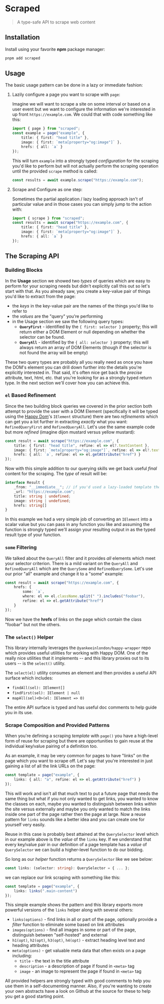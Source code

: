 # Scraped

> A type-safe API to scrape web content

## Installation

Install using your favorite **npm** package manager:

```bash
pnpm add scraped
```

## Usage

The basic usage pattern can be done in a lazy or immediate fashion:

1. Lazily configure a page you want to scrape with `page`:

    Imagine we will want to scrape a site on some interval or based on a user event but we want to configure the information we're interested in up front `https://example.com`. We could that with code something like this:

    ```ts
    import { page } from "scraped";
    const example = page("example", {
        title: { first: "head title" },
        image: { first: `meta[property="og:image"]` },
        hrefs: { all: `a` }
    });
    ```

    This will turn `example` into a strongly typed _configuration_ for the scraping you'd like to perform but will not actually perform the scraping operation until the provided `scrape` method is called:

    ```ts
    const results = await example.scrape("https://example.com");
    ```

2. Scrape and Configure as one step:

    Sometimes the partial application / lazy loading approach isn't of particular value and in those cases you can simply jump to the action with:

    ```ts
    import { scrape } from "scraped";
    const results = await scrape("https://example.com", {
        title: { first: "head title" },
        image: { first: `meta[property="og:image"]` },
        hrefs: { all: `a` }
    });
    ```

## The Scraping API

### Building Blocks

In the **Usage** section we showed two _types_ of queries which are easy to perform for your scraping needs but didn't explicitly call this out so let's start with that. As you already saw, you create a key-value pair of things you'd like to extract from the page:

- the _keys_ in the key-value pair are the names of the things you'd like to refer to
- the _values_ are the "query" you're performing
- in the Usage section we saw the following query types:
  - **`QueryFirst`** - identified by the `{ first: selector }` property; this will return either a DOM Element or null depending on whether the selector can be found.
  - **`QueryAll`** - identified by the `{ all: selector }` property; this will always return an array of DOM Elements (though if the selector is not found the array will be empty)

These two query types are probably all you really need as once you have the DOM's element you can drill down further into the details you're explicitly interested in. That said, it's often nice get back the _precise_ attribute, text, html, etc. that you're looking for as a strongly typed return type. In the next section we'll cover how you can achieve this.

### `el` Based Refinement

Since the two building block queries we covered in the prior section both attempt to provide the user with a DOM Element (specifically it will be typed using the [Happy Dom](https://github.com/capricorn86/happy-dom)'s `IElement` structure) there are two _refinements_ which can get you a lot further in extracting _exactly_ what you want: `RefinedQueryFirst` and `RefinedQueryAll`. Let's use the same example code but more _refined_ (imagine dijon mustard versus yellow mustard):

```ts
const result = await scrape("https://example.com", {
    title: { first: "head title", refine: el => el?.textContent },
    image: { first: `meta[property="og:image"]`, refine: el => el?.textContent },
    hrefs: { all: `a`, refine: el => el.getAttribute("href") }
});
```

Now with this simple addition to our querying skills we get back useful _final_ content for the scraping. The _type_ of result will be:

```ts
interface Result {
    _from: "__immediate__"; // if you'd used a lazy-loaded template then the name of it
    _url: "https://example.com";
    title: string | undefined;
    image: string | undefined;
    hrefs: string[]
}
```

In this example we had a very simple job of converting an `IElement` into a scalar value but you can pass in any function you like and assuming the function is strongly typed we'll assign your resulting output in as the typed result type of your function.

### `some` Filtering

We talked about the `QueryAll` filter and it provides _all_ elements which meet your selector criterion. There is a mild variant on the `QueryAll` and `RefinedQueryAll` which are the `QuerySome` and `RefinedQuerySome`. Let's use our prior "all" example and change it to a "some" example:

```ts
const result = await scrape("https://example.com", {
    hrefs: { 
        some: `a`, 
        where: el => el.className.split(" ").includes("foobar"),
        refine: el => el.getAttribute("href") 
    }
});
```

Now we have the **hrefs** of links on the page which contain the class "foobar" but not the others.

### The `select()` Helper

This library internally leverages the `@yankeeinlondon/happy-wrapper` repo which provides useful utilities for working with Happy DOM. One of the really nice utilities that it implements -- and this library proxies out to its users -- is the `select()` utility.

The `select(el)` utility consumes an element and then provides a useful API surface which includes:

- `findAll(sel): IElement[]`
- `findFirst(sel): IElement | null`
- `mapAll(sel)<O>(el: IElement => O)`

The entire API surface is typed and has useful doc comments to help guide you in its use.

### Scrape Composition and Provided Patterns

When you're defining a scraping _template_ with `page()` you have a high-level form of reuse for scraping but there are opportunities to gain reuse at the individual key/value pairing of a definition too.

As an example, it may be very common for pages to have "links" on the page which you want to scrape off. Let's say that you're interested in just gaining a list of all the link URLs on the page:

```ts
const template = page("example", {
    links: { all: "a", refine: el => el.getAttribute("href") }
});
```

This will work and isn't all that much text to put a future page that needs the same thing but what if you not only wanted to get links, you wanted to know the classes on each, maybe you wanted to distinguish between links _within_ the site versus externally and maybe you only wanted to match the links inside one part of the page rather then the page at large. Now a reuse pattern for `links` sounds like a better idea and you can create one for yourself very easily.

Reuse in this case is probably best attained at the `QuerySelector` level which in our example above is the _value_ of the `links` key. If we understand that every key/value pair in our definition of a page template has a _value_ of `QuerySelector` we can build a higher-level function to do our bidding.

So long as our _helper_ function returns a `QuerySelector` like we see below:

```ts
const links: (selector: string): QuerySelector = { ... };
```

we can replace our link scraping with something like this:

```ts
const template = page("example", {
    links: links(".main-content")
});
```

This simple example shows the pattern and this library exports more powerful versions of the `links` helper along with several others:

- `links(options)` - find links in all or part of the page, optionally provide a _filter_ function to eliminate some based on link attributes
- `images(options)` - find all images in some or part of the page, distinguish between "self-hosted" and external
- `h1(opt)`, `h2(opt)`, `h3(opt)`, `h4(opt)` - extract heading level text and heading attributes
- `meta(options)` - get valuable meta data that often exists on a page including:
  - `title` - the text in the title attribute
  - `description` - a description of page if found in `<meta>` tag
  - `image` - an image to represent the page if found in `<meta>` tag

All provided helpers are strongly typed with good comments to help you use them in a self-documenting manner. Also, if you're wanting to create your own abstracts have a look on Github at the source for these to help you get a good starting point.
